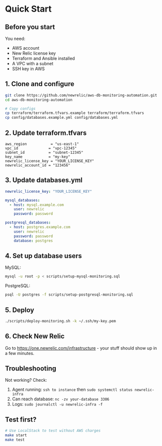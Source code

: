 # Quick Start

## Before you start

You need:
- AWS account 
- New Relic license key
- Terraform and Ansible installed
- A VPC with a subnet
- SSH key in AWS

## 1. Clone and configure

```bash
git clone https://github.com/newrelic/aws-db-monitoring-automation.git
cd aws-db-monitoring-automation

# Copy configs
cp terraform/terraform.tfvars.example terraform/terraform.tfvars
cp config/databases.example.yml config/databases.yml
```

## 2. Update terraform.tfvars

```hcl
aws_region           = "us-east-1"
vpc_id              = "vpc-12345"
subnet_id           = "subnet-12345"
key_name            = "my-key"
newrelic_license_key = "YOUR_LICENSE_KEY"
newrelic_account_id = "123456"
```

## 3. Update databases.yml

```yaml
newrelic_license_key: "YOUR_LICENSE_KEY"

mysql_databases:
  - host: mysql.example.com
    user: newrelic
    password: password

postgresql_databases:
  - host: postgres.example.com
    user: newrelic  
    password: password
    database: postgres
```

## 4. Set up database users

MySQL:
```bash
mysql -u root -p < scripts/setup-mysql-monitoring.sql
```

PostgreSQL:
```bash
psql -U postgres -f scripts/setup-postgresql-monitoring.sql
```

## 5. Deploy

```bash
./scripts/deploy-monitoring.sh -k ~/.ssh/my-key.pem
```

## 6. Check New Relic

Go to https://one.newrelic.com/infrastructure - your stuff should show up in a few minutes.

## Troubleshooting

Not working? Check:

1. Agent running: `ssh to instance` then `sudo systemctl status newrelic-infra`
2. Can reach database: `nc -zv your-database 3306`
3. Logs: `sudo journalctl -u newrelic-infra -f`

## Test first?

```bash
# Use LocalStack to test without AWS charges
make start
make test
```